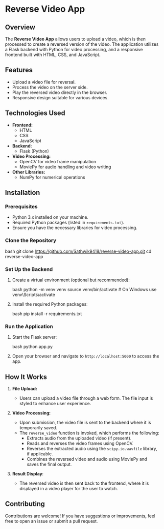 
# Reverse Video App

## Overview

The **Reverse Video App** allows users to upload a video, which is then processed to create a reversed version of the video. The application utilizes a Flask backend with Python for video processing, and a responsive frontend built with HTML, CSS, and JavaScript.

## Features

- Upload a video file for reversal.
- Process the video on the server side.
- Play the reversed video directly in the browser.
- Responsive design suitable for various devices.

## Technologies Used

- **Frontend:** 
  - HTML
  - CSS
  - JavaScript
- **Backend:**
  - Flask (Python)
- **Video Processing:**
  - OpenCV for video frame manipulation
  - MoviePy for audio handling and video writing
- **Other Libraries:**
  - NumPy for numerical operations

## Installation

### Prerequisites

- Python 3.x installed on your machine.
- Required Python packages (listed in `requirements.txt`).
- Ensure you have the necessary libraries for video processing.

### Clone the Repository

bash
git clone https://github.com/Sathwik9418/reverse-video-app.git
cd reverse-video-app


### Set Up the Backend

1. Create a virtual environment (optional but recommended):

   bash
   python -m venv venv
   source venv/bin/activate  # On Windows use venv\Scripts\activate
   

2. Install the required Python packages:

   bash
   pip install -r requirements.txt
   

### Run the Application

1. Start the Flask server:

   bash
   python app.py
   

2. Open your browser and navigate to `http://localhost:5000` to access the app.

## How It Works

1. **File Upload:**
   - Users can upload a video file through a web form. The file input is styled to enhance user experience.

2. **Video Processing:**
   - Upon submission, the video file is sent to the backend where it is temporarily saved.
   - The `reverse_video` function is invoked, which performs the following:
     - Extracts audio from the uploaded video (if present).
     - Reads and reverses the video frames using OpenCV.
     - Reverses the extracted audio using the `scipy.io.wavfile` library, if applicable.
     - Combines the reversed video and audio using MoviePy and saves the final output.

3. **Result Display:**
   - The reversed video is then sent back to the frontend, where it is displayed in a video player for the user to watch.

## Contributing

Contributions are welcome! If you have suggestions or improvements, feel free to open an issue or submit a pull request.

